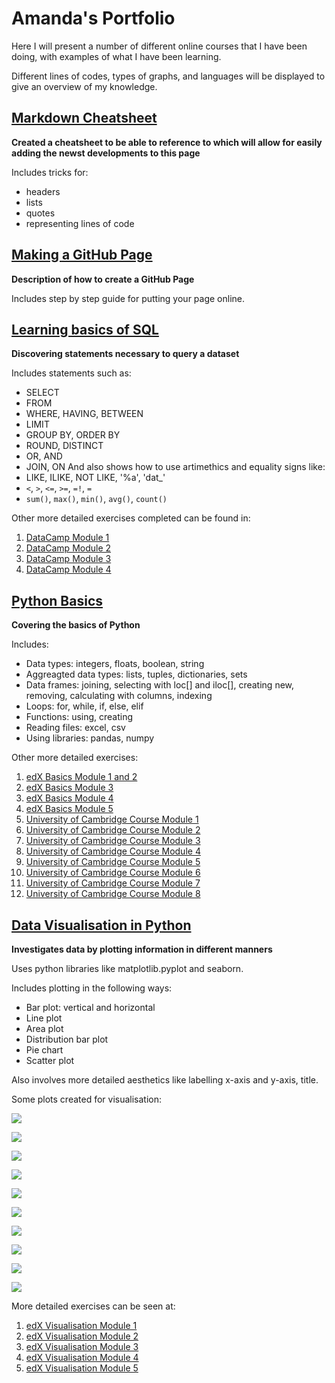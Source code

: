 # Amanda's Portfolio

Here I will present a number of different online courses that I have been doing, with examples of what I have been learning.

Different lines of codes, types of graphs, and languages will be displayed to give an overview of my knowledge.

## [Markdown Cheatsheet](https://github.com/afclopes/Start-Website/blob/master/_includes/03-Markdown.md)
**Created a cheatsheet to be able to reference to which will allow for easily adding the newst developments to this page**

Includes tricks for:
- headers
- lists
- quotes
- representing lines of code

## [Making a GitHub Page](https://github.com/afclopes/Start-Website/blob/master/_includes/02-GitHubPages.md)
**Description of how to create a GitHub Page**

Includes step by step guide for putting your page online.

## [Learning basics of SQL](https://github.com/afclopes/SQL_learning/blob/master/Getting_Started_in_SQL_live_Student.ipynb)
**Discovering statements necessary to query a dataset**

Includes statements such as:
- SELECT
- FROM
- WHERE, HAVING, BETWEEN
- LIMIT
- GROUP BY, ORDER BY
- ROUND, DISTINCT
- OR, AND
- JOIN, ON
And also shows how to use artimethics and equality signs like:
- LIKE, ILIKE, NOT LIKE, '%a', 'dat_'
- `<`, `>`, `<=`, `>=`, `=!`, `=`
- `sum()`, `max()`, `min()`, `avg()`, `count()`

Other more detailed exercises completed can be found in:
1. [DataCamp Module 1](https://github.com/afclopes/SQL_learning/blob/master/Introduction_to_SQL_MOD1.md)
2. [DataCamp Module 2](https://github.com/afclopes/SQL_learning/blob/master/Introduction_to_SQL_MOD2.md)
3. [DataCamp Module 3](https://github.com/afclopes/SQL_learning/blob/master/Introduction_to_SQL_MOD3.md)
4. [DataCamp Module 4](https://github.com/afclopes/SQL_learning/blob/master/Introduction_to_SQL_MOD4.md)

## [Python Basics](https://github.com/afclopes/Python_DataCamp_Course/blob/master/webinar_content_students%20(1).ipynb)
**Covering the basics of Python**

Includes:
- Data types: integers, floats, boolean, string
- Aggreagted data types: lists, tuples, dictionaries, sets
- Data frames: joining, selecting with loc[] and iloc[], creating new, removing, calculating with columns, indexing
- Loops: for, while, if, else, elif
- Functions: using, creating
- Reading files: excel, csv
- Using libraries: pandas, numpy

Other more detailed exercises:
1. [edX Basics Module 1 and 2](https://github.com/afclopes/Python-Lessons/blob/master/Course_Python_Basics_For_Data_Science_MOD1-2.ipynb)
2. [edX Basics Module 3](https://github.com/afclopes/Python-Lessons/blob/master/Course_Python_Basics_For_Data_Science_MOD3.ipynb)
3. [edX Basics Module 4](https://github.com/afclopes/Python-Lessons/blob/master/Course_Python_Basics_Data_Science_MOD4.ipynb)
4. [edX Basics Module 5](https://github.com/afclopes/Python-Lessons/blob/master/Course_Python_Basics_For_Data_Science_MOD5.ipynb)
5. [University of Cambridge Course Module 1](https://github.com/afclopes/Python_Uni_Cam_Course/blob/master/python_basic_1_1%20(1).ipynb)
6. [University of Cambridge Course Module 2](https://github.com/afclopes/Python_Uni_Cam_Course/blob/master/python_basic_1_2.ipynb)
7. [University of Cambridge Course Module 3](https://github.com/afclopes/Python_Uni_Cam_Course/blob/master/python_basic_1_3.ipynb)
8. [University of Cambridge Course Module 4](https://github.com/afclopes/Python_Uni_Cam_Course/blob/master/python_basic_1_4.ipynb)
9. [University of Cambridge Course Module 5](https://github.com/afclopes/Python_Uni_Cam_Course/blob/master/python_basic_2_1.ipynb)
10. [University of Cambridge Course Module 6](https://github.com/afclopes/Python_Uni_Cam_Course/blob/master/python_basic_2_2.ipynb)
11. [University of Cambridge Course Module 7](https://github.com/afclopes/Python_Uni_Cam_Course/blob/master/python_basic_2_3.ipynb)
12. [University of Cambridge Course Module 8](https://github.com/afclopes/Python_Uni_Cam_Course/blob/master/python_basic_2_4.ipynb)


## [Data Visualisation in Python]()
**Investigates data by plotting information in different manners**

Uses python libraries like matplotlib.pyplot and seaborn.

Includes plotting in the following ways:
- Bar plot: vertical and horizontal
- Line plot
- Area plot
- Distribution bar plot
- Pie chart
- Scatter plot

Also involves more detailed aesthetics like labelling x-axis and y-axis, title.

Some plots created for visualisation:

![](https://github.com/afclopes/Data-Science-Portfolio/blob/master/images/Picture1.png?raw=true)

![](https://github.com/afclopes/Data-Science-Portfolio/blob/master/images/Picture3.png?raw=true)

![](https://github.com/afclopes/Data-Science-Portfolio/blob/master/images/Picture4.png?raw=true)

![](https://github.com/afclopes/Data-Science-Portfolio/blob/master/images/Picture5.png?raw=true)

![](https://github.com/afclopes/Data-Science-Portfolio/blob/master/images/Picture6.png?raw=true)

![](https://github.com/afclopes/Data-Science-Portfolio/blob/master/images/Picture7.png?raw=true)

![](https://github.com/afclopes/Data-Science-Portfolio/blob/master/images/Picture8.png?raw=true)

![](https://github.com/afclopes/Data-Science-Portfolio/blob/master/images/Picture9.png?raw=true)

![](https://github.com/afclopes/Data-Science-Portfolio/blob/master/images/Picture10.png?raw=true)

![](https://github.com/afclopes/Data-Science-Portfolio/blob/master/images/Picture11.png?raw=true)

More detailed exercises can be seen at:
1. [edX Visualisation Module 1](https://github.com/afclopes/Python-Lessons/blob/master/Course_Visualising_Data_With_Python_MOD1.ipynb)
2. [edX Visualisation Module 2](https://github.com/afclopes/Python-Lessons/blob/master/Course_Visualizaing_Data_With_Python_MOD2.ipynb)
3. [edX Visualisation Module 3](https://github.com/afclopes/Python-Lessons/blob/master/Course_Visualising_Data_With_Python_MOD3.ipynb)
4. [edX Visualisation Module 4](https://github.com/afclopes/Python-Lessons/blob/master/Course_Visualising_Data_With_Python_MOD4.ipynb)
5. [edX Visualisation Module 5](https://github.com/afclopes/Python-Lessons/blob/master/Course_Viualising_Data_With_Python_MOD5.ipynb)

